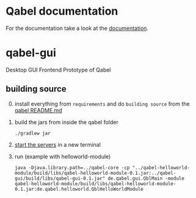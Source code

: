 # Qabel documentation
For the documentation take a look at the [documentation](http://qabel.github.io/docs/).

qabel-gui
=============

Desktop GUI Frontend Prototype of Qabel

## building source

0. install everything from `requirements` and do `building source` from the [qabel README.md](https://github.com/Qabel/qabel/blob/master/README.md)

0. build the jars from inside the qabel folder

   ```
   ./gradlew jar
   ```
0. [start the servers](https://github.com/Qabel/qabel/blob/master/README.md#starting-the-servers) in a new terminal

0. run (example with helloworld-module)

   ```
   java -Djava.library.path=../qabel-core -cp "../qabel-helloworld-module/build/libs/qabel-helloworld-module-0.1.jar:../qabel-gui/build/libs/qabel-gui-0.1.jar" de.qabel.gui.QblMain -module qabel-helloworld-module/build/libs/qabel-helloworld-module-0.1.jar:de.qabel.helloworld.QblHelloWorldModule
   ```
